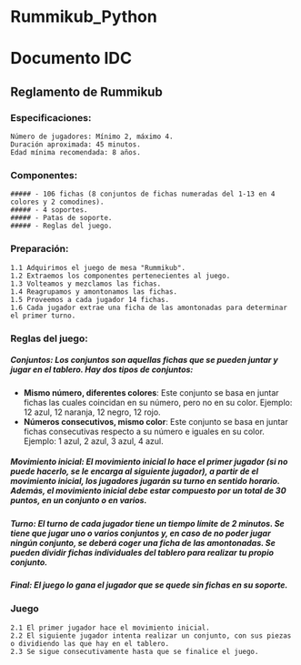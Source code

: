 # Rummikub_Python

# Documento IDC

## Reglamento de Rummikub

### Especificaciones:
```
Número de jugadores: Mínimo 2, máximo 4.
Duración aproximada: 45 minutos.
Edad mínima recomendada: 8 años.
```

### Componentes:
```
##### - 106 fichas (8 conjuntos de fichas numeradas del 1-13 en 4 colores y 2 comodines).
##### - 4 soportes.
##### - Patas de soporte.
##### - Reglas del juego.
```

### Preparación:
```
1.1 Adquirimos el juego de mesa "Rummikub".
1.2 Extraemos los componentes pertenecientes al juego.
1.3 Volteamos y mezclamos las fichas.
1.4 Reagrupamos y amontonamos las fichas.
1.5 Proveemos a cada jugador 14 fichas.
1.6 Cada jugador extrae una ficha de las amontonadas para determinar el primer turno.
```

### Reglas del juego:

##### **Conjuntos**: Los conjuntos son aquellas fichas que se pueden juntar y jugar en el tablero. Hay dos tipos de conjuntos:

- **Mismo número, diferentes colores**: Este conjunto se basa en juntar fichas las cuales coincidan en su número, pero no en su color. Ejemplo: 12 azul, 12 naranja, 12 negro, 12 rojo.
- **Números consecutivos, mismo color**: Este conjunto se basa en juntar fichas consecutivas respecto a su número e iguales en su color. Ejemplo: 1 azul, 2 azul, 3 azul, 4 azul.

##### **Movimiento inicial**: El movimiento inicial lo hace el primer jugador (si no puede hacerlo, se le encarga al siguiente jugador), a partir de el movimiento inicial, los jugadores jugarán su turno en sentido horario. Además, el movimiento inicial debe estar compuesto por un total de 30 puntos, en un conjunto o en varios.

##### **Turno**: El turno de cada jugador tiene un tiempo límite de 2 minutos. Se tiene que jugar uno o varios conjuntos y, en caso de no poder jugar ningún conjunto, se deberá coger una ficha de las amontonadas. Se pueden dividir fichas individuales del tablero para realizar tu propio conjunto.
##### **Final**: El juego lo gana el jugador que se quede sin fichas en su soporte.

### Juego
```
2.1 El primer jugador hace el movimiento inicial.
2.2 El siguiente jugador intenta realizar un conjunto, con sus piezas o dividiendo las que hay en el tablero.
2.3 Se sigue consecutivamente hasta que se finalice el juego.
```
